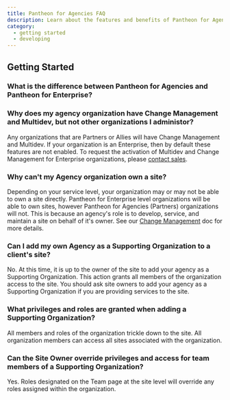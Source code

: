 ```yaml
---
title: Pantheon for Agencies FAQ
description: Learn about the features and benefits of Pantheon for Agencies.
category:
  - getting started
  - developing
---
```


## Getting Started

### What is the difference between Pantheon for Agencies and Pantheon for Enterprise?

### Why does my agency organization have Change Management and Multidev, but not other organizations I administor?
Any organizations that are Partners or Allies will have Change Management and Multidev. If your organization is an Enterprise, then by default these features are not enabled. To request the activation of Multidev and Change Management for Enterprise organizations, please [contact sales](https://pantheon.io/contact-us).

### Why can't my Agency organization own a site?
Depending on your service level, your organization may or may not be able to own a site directly. Pantheon for Enterprise level organizations will be able to own sites, however Pantheon for Agencies (Partners) organizations will not. This is because an agency's role is to develop, service, and maintain a site on behalf of it's owner. See our [Change Management](/docs/articles/organizations/change-management/#managing-people) doc for more details.

### Can I add my own Agency as a Supporting Organization to a client's site?
No. At this time, it is up to the owner of the site to add your agency as a Supporting Organization. This action grants all members of the organization access to the site. You should ask site owners to add your agency as a Supporting Organization if you are providing services to the site.

### What privileges and roles are granted when adding a Supporting Organization?
All members and roles of the organization trickle down to the site. All organization members can access all sites associated with the organization.


### Can the Site Owner override privileges and access for team members of a Supporting Organization?
Yes. Roles designated on the Team page at the site level will override any roles assigned within the organization.
